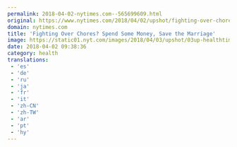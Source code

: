```yaml
---
permalink: 2018-04-02-nytimes.com--565699609.html
original: https://www.nytimes.com/2018/04/02/upshot/fighting-over-chores-spend-some-money-save-the-marriage.html?partner=rss&amp;emc=rss
domain: nytimes.com
title: 'Fighting Over Chores? Spend Some Money, Save the Marriage'
image: https://static01.nyt.com/images/2018/04/03/upshot/03up-healthtime1/03up-healthtime1-mediumThreeByTwo440.jpg
date: 2018-04-02 09:38:36
category: health
translations: 
 - 'es'
 - 'de'
 - 'ru'
 - 'ja'
 - 'fr'
 - 'it'
 - 'zh-CN'
 - 'zh-TW'
 - 'ar'
 - 'pt'
 - 'hy'
---
```


